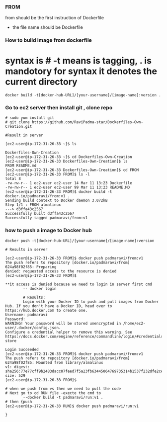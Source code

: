 ### FROM

from should be the first instruction of Dockerfile

- the file name should be Dockerfile

### How to build image from dockerfile

# syntax is # -t means is tagging, . is mandotory for syntax it denotes the current directory

```
docker build -t[docker-hub-URL]/[your-username]/[image-name]:version .
```

### Go to ec2 server then install git , clone repo

    # sudo yum install git
    # git clone https://github.com/RaviPadma-star/Dockerfiles-Own-Creation.git

    #Result in server

```
[ec2-user@ip-172-31-26-33 ~]$ ls

Dockerfiles-Own-Creation
[ec2-user@ip-172-31-26-33 ~]$ cd Dockerfiles-Own-Creation
[ec2-user@ip-172-31-26-33 Dockerfiles-Own-Creation]$ ls
FROM README.md
[ec2-user@ip-172-31-26-33 Dockerfiles-Own-Creation]$ cd FROM
[ec2-user@ip-172-31-26-33 FROM]$ ls -l
total 8
-rw-rw-r-- 1 ec2-user ec2-user 14 Mar 11 13:23 Dockerfile
-rw-rw-r-- 1 ec2-user ec2-user 99 Mar 11 13:23 README.MD
[ec2-user@ip-172-31-26-33 FROM]$ docker build -t docker.io/padmaravi/from:v1 .
Sending build context to Docker daemon 3.072kB
Step 1/1 : FROM almalinux
---> d3ffa43c2567
Successfully built d3ffa43c2567
Successfully tagged padmaravi/from:v1

```

### how to push a image to Docker hub

```
docker push -t[docker-hub-URL]/[your-username]/[image-name]:version

# Results in server

[ec2-user@ip-172-31-26-33 FROM]$ docker push padmaravi/from:v1
The push refers to repository [docker.io/padmaravi/from]
624a98f02f85: Preparing
denied: requested access to the resource is denied
[ec2-user@ip-172-31-26-33 FROM]$

**it access is denied because we need to login in server first cmd
        -- docker login

        # Results:
        Login with your Docker ID to push and pull images from Docker Hub. If you don't have a Docker ID, head over to https://hub.docker.com to create one.
Username: padmaravi
Password:
WARNING! Your password will be stored unencrypted in /home/ec2-user/.docker/config.json.
Configure a credential helper to remove this warning. See
https://docs.docker.com/engine/reference/commandline/login/#credentials-store

Login Succeeded
[ec2-user@ip-172-31-26-33 FROM]$ docker push padmaravi/from:v1
The push refers to repository [docker.io/padmaravi/from]
624a98f02f85: Mounted from library/almalinux
v1: digest: sha256:77e77cff9b2483dacc07feed7f5a23fb63445064769735314b1537f232dfe2ce size: 529
[ec2-user@ip-172-31-26-33 FROM]$

# when we push from vs then we need to pull the code
# Next go to cd RUN file -execte the cmd to
        --docker build -t padmaravi/run:v1 .
# then {push
[ec2-user@ip-172-31-26-33 RUN]$ docker push padmaravi/run:v1

}




```
